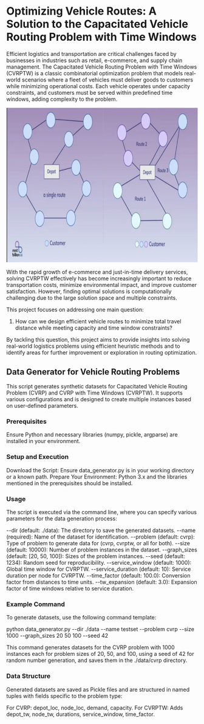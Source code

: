 # Optimizing Vehicle Routes: A Solution to the Capacitated Vehicle Routing Problem with Time Windows

Efficient logistics and transportation are critical challenges faced by businesses in industries such as retail, e-commerce, and supply chain management. The Capacitated Vehicle Routing Problem with Time Windows (CVRPTW) is a classic combinatorial optimization problem that models real-world scenarios where a fleet of vehicles must deliver goods to customers while minimizing operational costs. Each vehicle operates under capacity constraints, and customers must be served within predefined time windows, adding complexity to the problem.

![Routing diagram](vroute.png)

With the rapid growth of e-commerce and just-in-time delivery services, solving CVRPTW effectively has become increasingly important to reduce transportation costs, minimize environmental impact, and improve customer satisfaction. However, finding optimal solutions is computationally challenging due to the large solution space and multiple constraints.

This project focuses on addressing one main question:

1. How can we design efficient vehicle routes to minimize total travel distance while meeting capacity and time window constraints?

By tackling this question, this project aims to provide insights into solving real-world logistics problems using efficient heuristic methods and to identify areas for further improvement or exploration in routing optimization.

## Data Generator for Vehicle Routing Problems
This script generates synthetic datasets for Capacitated Vehicle Routing Problem (CVRP) and CVRP with Time Windows (CVRPTW). It supports various configurations and is designed to create multiple instances based on user-defined parameters.

### Prerequisites
Ensure Python and necessary libraries (numpy, pickle, argparse) are installed in your environment.

### Setup and Execution
Download the Script: Ensure data_generator.py is in your working directory or a known path.
Prepare Your Environment: Python 3.x and the libraries mentioned in the prerequisites should be installed.

### Usage
The script is executed via the command line, where you can specify various parameters for the data generation process:

--dir (default: ./data): The directory to save the generated datasets.
--name (required): Name of the dataset for identification.
--problem (default: cvrp): Type of problem to generate data for (cvrp, cvrptw, or all for both).
--size (default: 10000): Number of problem instances in the dataset.
--graph_sizes (default: [20, 50, 100]): Sizes of the problem instances.
--seed (default: 1234): Random seed for reproducibility.
--service_window (default: 1000): Global time window for CVRPTW.
--service_duration (default: 10): Service duration per node for CVRPTW.
--time_factor (default: 100.0): Conversion factor from distances to time units.
--tw_expansion (default: 3.0): Expansion factor of time windows relative to service duration.

### Example Command
To generate datasets, use the following command template:

python data_generator.py --dir ./data --name testset --problem cvrp --size 1000 --graph_sizes 20 50 100 --seed 42

This command generates datasets for the CVRP problem with 1000 instances each for problem sizes of 20, 50, and 100, using a seed of 42 for random number generation, and saves them in the ./data/cvrp directory.

### Data Structure
Generated datasets are saved as Pickle files and are structured in named tuples with fields specific to the problem type:

For CVRP: depot_loc, node_loc, demand, capacity.
For CVRPTW: Adds depot_tw, node_tw, durations, service_window, time_factor.

